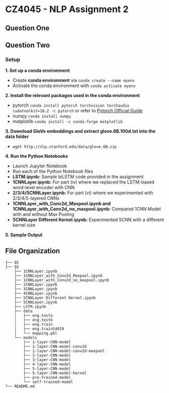 # CZ4045 - NLP Assignment 2

## Question One

## Question Two

### Setup
**1. Set up a conda environment**
- Create **conda environment** via `conda create --name myenv`
- Activate the conda environment with `conda activate myenv`

**2. Install the relevant packages used in the conda environment**
- pytorch `conda install pytorch torchvision torchaudio cudatoolkit=10.2 -c pytorch` or refer to [Pytorch Official Guide](https://pytorch.org/)
- numpy `conda install numpy`
- matplotlib `conda install -c conda-forge matplotlib`

**3. Download GloVe embeddings and extract glove.6B.100d.txt into the data folder**
- `wget http://nlp.stanford.edu/data/glove.6B.zip`

**4. Run the Python Notebooks**
- Launch Jupyter Notebook
- Run each of the Python Notebook files
- **LSTM.ipynb:** Sample biLSTM code provided in the assignment
- **1CNNLayer.ipynb:** For part (iv) where we replaced the LSTM-based word-level encoder with CNN
- **2/3/4/5CNNLayer.ipynb:** For part (vi) where we experimented with 2/3/4/5-layered CNNs
- **1CNNLayer_with_Conv2d_Maxpool.ipynb and 1CNNLayer_with_Conv2d_no_maxpool.ipynb:** Compared 1CNN Model with and without Max Pooling
- **5CNNLayer Different Kernel.ipynb:** Experimented 5CNN with a different kernel size

**5. Sample Output**

## File Organization
```
├── Q1
├── Q2
    ├── 1CNNLayer.ipynb
    ├── 1CNNLayer_with_Conv2d_Maxpool.ipynb
    ├── 1CNNLayer_with_Conv2d_no_maxpool.ipynb
    ├── 2CNNLayer.ipynb
    ├── 3CNNLayer.ipynb
    ├── 4CNNLayer.ipynb
    ├── 5CNNLayer Different Kernel.ipynb
    ├── 5CNNLayer.ipynb
    ├── LSTM.ipynb
    ├── data
    |   ├── eng.testa
    |   ├── eng.testb
    |   ├── eng.train
    |   ├── eng.train54019
    |   └── mapping.pkl
    └── models
        ├── 1-layer-CNN-model
        ├── 1-layer-CNN-model-conv2d
        ├── 1-layer-CNN-model-conv2d-maxpool
        ├── 2-layer-CNN-model
        ├── 3-layer-CNN-model
        ├── 4-layer-CNN-model
        ├── 5-layer-CNN-model
        ├── 5-layer-CNN-model-kernel
        ├── pre-trained-model
        └── self-trained-model
└── README.md
```
